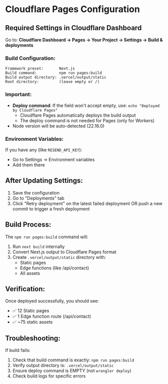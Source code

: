 # Cloudflare Pages Configuration

## Required Settings in Cloudflare Dashboard

Go to: **Cloudflare Dashboard → Pages → Your Project → Settings → Build & deployments**

### Build Configuration:

```
Framework preset:       Next.js
Build command:          npm run pages:build
Build output directory: .vercel/output/static
Root directory:         (leave empty or /)
```

### Important:
- **Deploy command**: If the field won't accept empty, use: `echo "Deployed by Cloudflare Pages"`
  - Cloudflare Pages automatically deploys the build output
  - The deploy command is not needed for Pages (only for Workers)
- Node version will be auto-detected (22.16.0)

### Environment Variables:
If you have any (like `RESEND_API_KEY`):
- Go to Settings → Environment variables
- Add them there

## After Updating Settings:
1. Save the configuration
2. Go to "Deployments" tab
3. Click "Retry deployment" on the latest failed deployment
   OR push a new commit to trigger a fresh deployment

## Build Process:
The `npm run pages:build` command will:
1. Run `next build` internally
2. Convert Next.js output to Cloudflare Pages format
3. Create `.vercel/output/static` directory with:
   - Static pages
   - Edge functions (like /api/contact)
   - All assets

## Verification:
Once deployed successfully, you should see:
- ✅ 12 Static pages
- ✅ 1 Edge function route (/api/contact)
- ✅ ~75 static assets

## Troubleshooting:
If build fails:
1. Check that build command is exactly: `npm run pages:build`
2. Verify output directory is: `.vercel/output/static`
3. Ensure deploy command is EMPTY (not `wrangler deploy`)
4. Check build logs for specific errors
